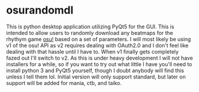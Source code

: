 # osurandomdl

This is python desktop application utilizing PyQt5 for the GUI. This is intended to allow users to randomly download any beatmaps for the rhythym game [osu!](https://osu.ppy.sh/home) based on a set of parameters. I will most likely be using v1 of the osu! API as v2 requires dealing with OAuth2.0 and I don't feel like dealing with that hassle until I have to. When v1 finally gets completely fazed out I'll switch to v2. As this is under heavy development I will not have installers for a while, so if you want to try out what little I have you'll need to install python 3 and PyQt5 yourself, though I doubt anybody will find this unless I tell them lol. Initial version will only support standard, but later on support will be added for mania, ctb, and taiko.